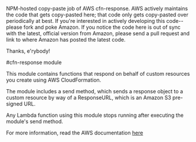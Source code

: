 NPM-hosted copy-paste job of AWS cfn-response. AWS actively maintains the code that gets copy-pasted here; that code only gets copy-pasted over periodically at best. If you're interested in actively developing this code--please fork and poke Amazon. If you notice the code here is out of sync with the latest, official version from Amazon, please send a pull request and link to where Amazon has posted the latest code.

Thanks, e'rybody!

#cfn-response module

This module contains functions that respond on behalf of custom resources you create using AWS CloudFormation.

The module includes a send method, which sends a response object to a custom resource by way of a ResponseURL, which is an Amazon S3 pre-signed URL.

Any Lambda function using this module stops running after executing the module's send method.

For more information, read the AWS documentation [here][1]

[1]: http://docs.aws.amazon.com/AWSCloudFormation/latest/UserGuide/aws-properties-lambda-function-code.html#cfn-lambda-function-code-cfnresponsemodule
